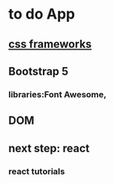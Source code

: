 # to do App
## [css frameworks](https://www.mockplus.com/blog/post/css-framework)
## Bootstrap 5
### libraries:Font Awesome, 
## DOM
## next step: react
### react tutorials
